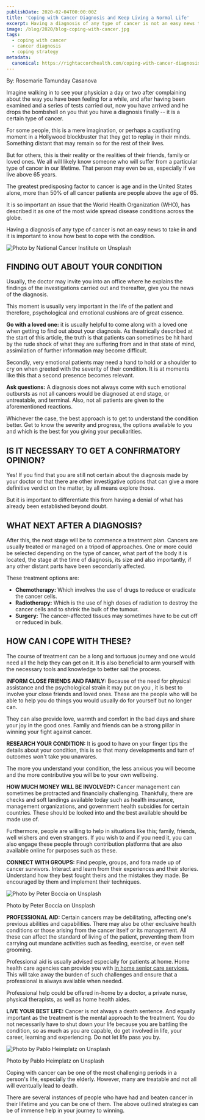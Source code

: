 ```yaml
---
publishDate: 2020-02-04T00:00:00Z
title: 'Coping with Cancer Diagnosis and Keep Living a Normal Life'
excerpt: Having a diagnosis of any type of cancer is not an easy news to take in and it is important to know how best to cope with the condition.
image: /blog/2020/blog-coping-with-cancer.jpg
tags:
  - coping with cancer
  - cancer diagnosis
  - coping strategy
metadata:
  canonical: https://rightaccordhealth.com/coping-with-cancer-diagnosis
---
```




By: Rosemarie Tamunday Casanova



Imagine walking in to see your physician a day or two after complaining about the way you have been feeling for a while, and after having been examined and a series of tests carried out, now you have arrived and he drops the bombshell on you that you have a diagnosis finally -- it is a certain type of cancer.

For some people, this is a mere imagination, or perhaps a captivating moment in a Hollywood blockbuster that they get to replay in their minds. Something distant that may remain so for the rest of their lives.

But for others, this is their reality or the realities of their friends, family or loved ones. We all will likely know someone who will suffer from a particular type of cancer in our lifetime. That person may even be us, especially if we live above 65 years.

The greatest predisposing factor to cancer is age and in the United States alone, more than 50% of all cancer patients are people above the age of 65.

It is so important an issue that the World Health Organization (WHO), has described it as one of the most wide spread disease conditions across the globe.

Having a diagnosis of any type of cancer is not an easy news to take in and it is important to know how best to cope with the condition.

![Photo by National Cancer Institute on Unsplash](/blog/2020/national-cancer-institute-sIqWYiNLiJU-unsplash-copy-2.jpg)

FINDING OUT ABOUT YOUR CONDITION
--------------------------------

Usually, the doctor may invite you into an office where he explains the findings of the investigations carried out and thereafter, give you the news of the diagnosis.

This moment is usually very important in the life of the patient and therefore, psychological and emotional cushions are of great essence.

**Go with a loved one:** it is usually helpful to come along with a loved one when getting to find out about your diagnosis. As theatrically described at the start of this article, the truth is that patients can sometimes be hit hard by the rude shock of what they are suffering from and in that state of mind, assimilation of further information may become difficult.

Secondly, very emotional patients may need a hand to hold or a shoulder to cry on when greeted with the severity of their condition. It is at moments like this that a second presence becomes relevant.

**Ask questions:** A diagnosis does not always come with such emotional outbursts as not all cancers would be diagnosed at end stage, or untreatable, and terminal. Also, not all patients are given to the aforementioned reactions.

Whichever the case, the best approach is to get to understand the condition better. Get to know the severity and progress, the options available to you and which is the best for you giving your peculiarities.



IS IT NECESSARY TO GET A CONFIRMATORY OPINION?
----------------------------------------------

Yes! If you find that you are still not certain about the diagnosis made by your doctor or that there are other investigative options that can give a more definitive verdict on the matter, by all means explore those.

But it is important to differentiate this from having a denial of what has already been established beyond doubt.

WHAT NEXT AFTER A DIAGNOSIS?
----------------------------

After this, the next stage will be to commence a treatment plan. Cancers are usually treated or managed on a tripod of approaches. One or more could be selected depending on the type of cancer, what part of the body it is located, the stage at the time of diagnosis, its size and also importantly, if any other distant parts have been secondarily affected.

These treatment options are:

*   **Chemotherapy:** Which involves the use of drugs to reduce or eradicate the cancer cells.
*   **Radiotherapy:** Which is the use of high doses of radiation to destroy the cancer cells and to shrink the bulk of the tumour.
*   **Surgery:** The cancer-affected tissues may sometimes have to be cut off or reduced in bulk.

HOW CAN I COPE WITH THESE?
--------------------------

The course of treatment can be a long and tortuous journey and one would need all the help they can get on it. It is also beneficial to arm yourself with the necessary tools and knowledge to better sail the process.

**INFORM CLOSE FRIENDS AND FAMILY:** Because of the need for physical assistance and the psychological strain it may put on you , it is best to involve your close friends and loved ones. These are the people who will be able to help you do things you would usually do for yourself but no longer can.

They can also provide love, warmth and comfort in the bad days and share your joy in the good ones. Family and friends can be a strong pillar in winning your fight against cancer.

**RESEARCH YOUR CONDITION:** It is good to have on your finger tips the details about your condition, this is so that many developments and turn of outcomes won't take you unawares.

The more you understand your condition, the less anxious you will become and the more contributive you will be to your own wellbeing.

**HOW MUCH MONEY WILL BE INVOLVED?:** Cancer management can sometimes be protracted and financially challenging. Thankfully, there are checks and soft landings available today such as health insurance, management organizations, and government health subsidies for certain countries. These should be looked into and the best available should be made use of.

Furthermore, people are willing to help in situations like this; family, friends, well wishers and even strangers. If you wish to and if you need it, you can also engage these people through contribution platforms that are also available online for purposes such as these.

**CONNECT WITH GROUPS:** Find people, groups, and fora made up of cancer survivors. Interact and learn from their experiences and their stories. Understand how they best fought theirs and the mistakes they made. Be encouraged by them and implement their techniques.

![Photo by Peter Boccia on Unsplash](/blog/2020/peter-boccia-LOyaOZu6g4Q-unsplash.jpg)

Photo by Peter Boccia on Unsplash

**PROFESSIONAL AID:** Certain cancers may be debilitating, affecting one's previous abilities and capabilities. There may also be other exclusive health conditions or those arising from the cancer itself or its management. All these can affect the standard of living of the patient, preventing them from carrying out mundane activities such as feeding, exercise, or even self grooming.

Professional aid is usually advised especially for patients at home. Home health care agencies can provide you with [in home senior care services.](https://rightaccordhealth.com/services/live-in-homecare.html) This will take away the burden of such challenges and ensure that a professional is always available when needed.

Professional help could be offered in-home by a doctor, a private nurse, physical therapists, as well as home health aides.

**LIVE YOUR BEST LIFE:** Cancer is not always a death sentence. And equally important as the treatment is the mental approach to the treatment. You do not necessarily have to shut down your life because you are battling the condition, so as much as you are capable, do get involved in life, your career, learning and experiencing. Do not let life pass you by.

![Photo by Pablo Heimplatz on Unsplash](/blog/2020/pablo-heimplatz-EAvS-4KnGrk-unsplash.jpg)

Photo by Pablo Heimplatz on Unsplash

Coping with cancer can be one of the most challenging periods in a person's life, especially the elderly. However, many are treatable and not all will eventually lead to death.

There are several instances of people who have had and beaten cancer in their lifetime and you can be one of them. The above outlined strategies can be of immense help in your journey to winning.